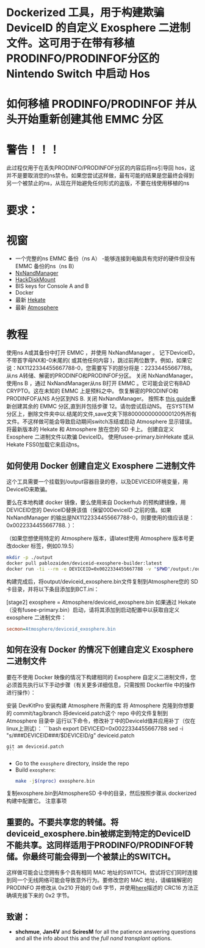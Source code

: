 #  Dockerized 工具，用于构建欺骗 DeviceID 的自定义 Exosphere 二进制文件。这可用于在带有移植PRODINFO/PRODINFOF分区的 Nintendo Switch 中启动 Hos

#  如何移植 PRODINFO/PRODINFOF 并从头开始重新创建其他 EMMC 分区
#  警告！！！
此过程仅用于在丢失PRODINFO/PRODINFOF分区的内容后将ns引导回 hos，这并不是要取消您的ns禁令。如果您尝试这样做，最有可能的结果是您最终会得到另一个被禁止的ns，从现在开始避免任何形式的盗版，不要在线使用移植的ns

# 要求：
# 视窗
- 一个完整的ns EMMC 备份（ns A）
-能够连接到电脑具有完好的硬件但没有EMMC 备份的ns（ns B）
- [NxNandManager](https://github.com/eliboa/NxNandManager)
- [HackDiskMount](https://files.sshnuke.net/HacDiskMount1055.zip)
- BIS keys for Console A and B
- Docker
- 最新 [Hekate](https://github.com/CTCaer/hekate/releases)
- 最新 [Atmosphere](https://github.com/Atmosphere-NX/Atmosphere/releases/)
# 教程
使用ns A或其备份中打开 EMMC ，并使用 NxNandManager 。
记下DeviceID，不带首字母NX和-0末尾的( 或其他任何内容 )，跳过前两位数字。例如，如果它说：NX1122334455667788-0，您需要写下的部分将是：22334455667788。
从ns A转储、解密的PRODINFO和PRODINFOF分区。
关闭 NxNandManager。
使用ns B ，通过 NxNandManager从ns B打开 EMMC 。它可能会说它有BAD CRYPTO。这在未知的 EMMC 上是预料之中。
恢复解密的PRODINFO和PRODINFOF从NS A分区到NS B.
关闭 NxNandManager。
按照本 [this guide](https://bbs.naxgen.cn/forum.php?mod=viewthread&tid=241848&fromuid=2627124)重新创建其余的 EMMC 分区,直到并包括步骤 12。请勿尝试启动NS。
在SYSTEM分区上，删除文件夹中以.结尾的文件,save文夹下除8000000000000120外所有文件。不这样做可能会导致启动期间switch冻结或启动 Atmosphere 显示错误。
将最新版本的 Hekate 和 Atmosphere 放在您的 SD 卡上。
创建自定义 Exosphere 二进制文件以欺骗 DeviceID。
使用fusee-primary.binHekate 或从 Hekate FSS0加载它来启动ns。
##  如何使用 Docker 创建自定义 Exosphere 二进制文件
这个工具需要一个挂载到/output容器目录的卷，以及DEVICEID环境变量，用DeviceID来欺骗。

要么在本地构建 docker 镜像，要么使用来自 Dockerhub 的预构建镜像，用DEVICEID您的 DeviceID替换该值（保留00DeviceID 之前的值。如果 NxNandManager 的输出是NX1122334455667788-0，则要使用的值应该是：0x0022334455667788. ）：

（如果您想使用特定的 Atmosphere 版本，请latest使用 Atmosphere 版本号更改docker 标签，例如0.19.5）

```bash
mkdir -p ./output
docker pull pablozaiden/deviceid-exosphere-builder:latest
docker run -ti --rm -e DEVICEID=0x0022334455667788 -v "$PWD"/output:/output pablozaiden/deviceid-exosphere-builder:latest
```
构建完成后，将output/deviceid_exosphere.bin文件复制到Atmosphere您的 SD 卡目录，并将以下条目添加到BCT.ini：

[stage2] 
exosphere = Atmosphere/deviceid_exosphere.bin
如果通过 Hekate（没有fusee-primary.bin）启动，请将其添加到启动配置中以获取自定义 exosphere 二进制文件：

```ini
secmon=Atmosphere/deviceid_exosphere.bin
```
##  如何在没有 Docker 的情况下创建自定义 Exosphere 二进制文件
要在不使用 Docker 映像的情况下构建相同的 Exosphere 自定义二进制文件，您必须首先执行以下手动步骤（有关更多详细信息，只需按照 Dockerfile 中的操作进行操作）：

安装 DevKitPro
安装构建 Atmosphere 所需的库
将 Atmosphere 克隆到你想要的 commit/tag/branch
将deviceid.patch这个 repo 中的文件复制到 Atmosphere 目录中
运行以下命令，修改补丁中的DeviceId值并应用补丁（仅在linux上测试）：
    ```bash
    export DEVICEID=0x0022334455667788
    sed -i "s/###DEVICEID###/$DEVICEID/g" deviceid.patch

    git am deviceid.patch
    ```
- Go to the `exosphere` directory, inside the repo
- Build `exosphere`: 
    ```bash
    make -j$(nproc) exosphere.bin
    ```
复制exosphere.bin到AtmosphereSD 卡中的目录，然后按照步骤从 dockerized 构建中配置它。
注意事项
##  重要的。不要共享您的转储。将deviceid_exosphere.bin被绑定到特定的DeviceID不能共享。这同样适用于PRODINFO/PRODINFOF转储。你最终可能会得到一个被禁止的SWITCH。
这样做可能会让您拥有多个具有相同 MAC 地址的SWITCH。尝试将它们同时连接到同一个无线网络可能会导致意外行为。要修改您的 MAC 地址，请编辑解密的 PRODINFO 并修改从 0x210 开始的 0x6 字节，并使用[here](https://switchbrew.org/wiki/Calibration)描述的 CRC16 方法正确填充接下来的 0x2 字节。
##  致谢：
- **shchmue**, **Jan4V** and **SciresM** for all the patience answering questions and all the info about this and the *full nand transplant* options.
